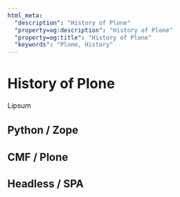 ```yaml
---
html_meta:
  "description": "History of Plone"
  "property=og:description": "History of Plone"
  "property=og:title": "History of Plone"
  "keywords": "Plone, History"
---
```




# History of Plone 
 Lipsum

## Python / Zope


## CMF / Plone

## Headless / SPA
